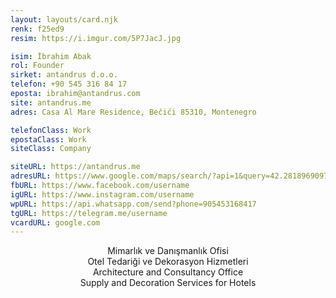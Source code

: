 ```yaml
---
layout: layouts/card.njk
renk: f25ed9
resim: https://i.imgur.com/5P7JacJ.jpg

isim: İbrahim Abak
rol: Founder
sirket: antandrus d.o.o.
telefon: +90 545 316 84 17
eposta: ibrahim@antandrus.com
site: antandrus.me
adres: Casa Al Mare Residence, Bečići 85310, Montenegro

telefonClass: Work
epostaClass: Work
siteClass: Company

siteURL: https://antandrus.me
adresURL: https://www.google.com/maps/search/?api=1&query=42.281896909790596,18.87642178684473
fbURL: https://www.facebook.com/username
igURL: https://www.instagram.com/username
wpURL: https://api.whatsapp.com/send?phone=905453168417
tgURL: https://telegram.me/username
vcardURL: google.com
---
```


<p style="text-align:center">Mimarlık ve Danışmanlık Ofisi<br />
Otel Tedariği ve Dekorasyon Hizmetleri<br />
Architecture and Consultancy Office<br />
Supply and Decoration Services for Hotels</p>
